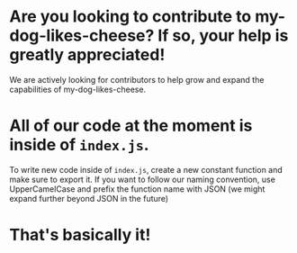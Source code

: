 # Are you looking to contribute to my-dog-likes-cheese? If so, your help is greatly appreciated!
We are actively looking for contributors to help grow and expand the capabilities of my-dog-likes-cheese.

# All of our code at the moment is inside of `index.js`. 

To write new code inside of `index.js`, create a new constant function and make sure to export it. If you want to follow our
naming convention, use UpperCamelCase and prefix the function name with JSON (we might expand further beyond JSON in the future)

# That's basically it!
